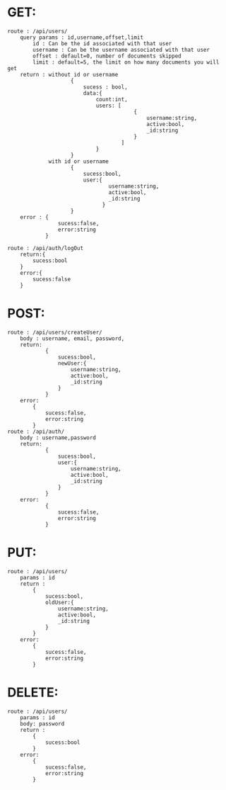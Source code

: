 # GET:
    route : /api/users/
        query params : id,username,offset,limit
            id : Can be the id associated with that user
            username : Can be the username associated with that user
            offset : default=0, number of documents skipped
            limit : default=5, the limit on how many documents you will get
        return : without id or username 
                        {
                            sucess : bool,
                            data:{
                                count:int,
                                users: [
                                            {
                                                username:string,
                                                active:bool,
                                                _id:string
                                            }
                                        ]
                                }
                        }
                 with id or username
                        {
                            sucess:bool,
                            user:{
                                    username:string,
                                    active:bool,
                                    _id:string
                                  }
                        }
        error : {
                    sucess:false,
                    error:string
                }
    
    route : /api/auth/logOut
        return:{
            sucess:bool
        }
        error:{
            sucess:false
        }
# POST:
    route : /api/users/createUser/
        body : username, email, password,
        return:
                {
                    sucess:bool,
                    newUser:{
                        username:string,
                        active:bool,
                        _id:string
                    }
                }
        error:
            {
                sucess:false,
                error:string
            }
    route : /api/auth/
        body : username,password
        return:
                {
                    sucess:bool,
                    user:{
                        username:string,
                        active:bool,
                        _id:string
                    }
                }
        error:
                {
                    sucess:false,
                    error:string
                }

# PUT:
    route : /api/users/
        params : id
        return : 
            {
                sucess:bool,
                oldUser:{
                    username:string,
                    active:bool,
                    _id:string
                }
            }
        error:
            {
                sucess:false,
                error:string
            }

# DELETE:
    route : /api/users/
        params : id
        body: password
        return :
            {
                sucess:bool
            }
        error:
            {
                sucess:false,
                error:string
            }

